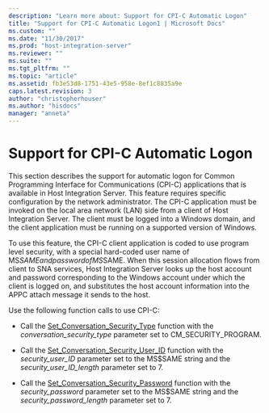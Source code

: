 ```yaml
---
description: "Learn more about: Support for CPI-C Automatic Logon"
title: "Support for CPI-C Automatic Logon1 | Microsoft Docs"
ms.custom: ""
ms.date: "11/30/2017"
ms.prod: "host-integration-server"
ms.reviewer: ""
ms.suite: ""
ms.tgt_pltfrm: ""
ms.topic: "article"
ms.assetid: fb3e53d8-1751-43e5-958e-8ef1c8835a9e
caps.latest.revision: 3
author: "christopherhouser"
ms.author: "hisdocs"
manager: "anneta"
---
```

# Support for CPI-C Automatic Logon
This section describes the support for automatic logon for Common Programming Interface for Communications (CPI-C) applications that is available in Host Integration Server. This feature requires specific configuration by the network administrator. The CPI-C application must be invoked on the local area network (LAN) side from a client of Host Integration Server. The client must be logged into a Windows domain, and the client application must be running on a supported version of Windows.  
  
 To use this feature, the CPI-C client application is coded to use program level security, with a special hard-coded user name of MS$SAME and password of MS$SAME. When this session allocation flows from client to SNA services, Host Integration Server looks up the host account and password corresponding to the Windows account under which the client is logged on, and substitutes the host account information into the APPC attach message it sends to the host.  
  
 Use the following function calls to use CPI-C:  
  
-   Call the [Set_Conversation_Security_Type](./set-conversation-security-type-cpi-c-1.md) function with the *conversation_security_type* parameter set to CM_SECURITY_PROGRAM.  
  
-   Call the [Set_Conversation_Security_User_ID](./set-conversation-security-user-id-cpi-c-1.md) function with the *security_user_ID* parameter set to the MS$SAME string and the *security_user_ID_length* parameter set to 7.  
  
-   Call the [Set_Conversation_Security_Password](./set-conversation-security-password-cpi-c-1.md) function with the *security_password* parameter set to the MS$SAME string and the *security_password_length* parameter set to 7.
